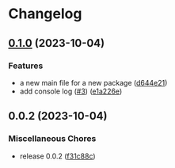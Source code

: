 # Changelog

## [0.1.0](https://github.com/silvester-pari/release-please-monorepo-test/compare/a-v0.0.2...a-v0.1.0) (2023-10-04)


### Features

* a new main file for a new package ([d644e21](https://github.com/silvester-pari/release-please-monorepo-test/commit/d644e210ab7597085cd899e2001246a047c93536))
* add console log ([#3](https://github.com/silvester-pari/release-please-monorepo-test/issues/3)) ([e1a226e](https://github.com/silvester-pari/release-please-monorepo-test/commit/e1a226e7b2df022c72b6b45a6e536cff3eabd7a0))

## 0.0.2 (2023-10-04)

### Miscellaneous Chores

- release 0.0.2 ([f31c88c](https://github.com/silvester-pari/release-please-monorepo-test/commit/f31c88cd3fd7684a68680a557ce06ec68234f08d))
